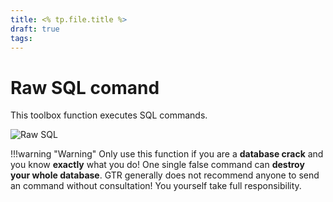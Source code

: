 ```yaml
---
title: <% tp.file.title %>
draft: true
tags:
---
```


# Raw SQL comand

This toolbox function executes SQL commands.


![Raw SQL](images/Raw_SQL.png)

!!!warning "Warning"
    Only use this function if you are a **database crack** and you know **exactly** what you do! One single false command can **destroy your whole database**. 
    GTR generally does not recommend anyone to send an command without consultation! You yourself take full responsibility.
